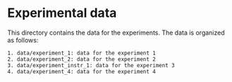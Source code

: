# Experimental data

This directory contains the data for the experiments. The data is organized as follows:

    1. data/experiment_1: data for the experiment 1
    2. data/experiment_2: data for the experiment 2
    3. data/experiment_instr_1: data for the experiment 3
    4. data/experiment_4: data for the experiment 4